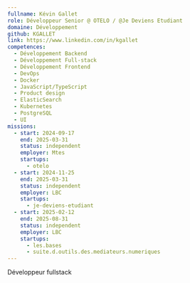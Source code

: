 ```yaml
---
fullname: Kévin Gallet
role: Développeur Senior @ OTELO / @Je Deviens Etudiant
domaine: Développement
github: KGALLET
link: https://www.linkedin.com/in/kgallet
competences:
  - Développement Backend
  - Développement Full-stack
  - Développement Frontend
  - DevOps
  - Docker
  - JavaScript/TypeScript
  - Product design
  - ElasticSearch
  - Kubernetes
  - PostgreSQL
  - UI
missions:
  - start: 2024-09-17
    end: 2025-03-31
    status: independent
    employer: Mtes
    startups:
      - otelo
  - start: 2024-11-25
    end: 2025-03-31
    status: independent
    employer: LBC
    startups:
      - je-deviens-etudiant
  - start: 2025-02-12
    end: 2025-08-31
    status: independent
    employer: LBC
    startups:
      - les.bases
      - suite.d.outils.des.mediateurs.numeriques
---
```

Développeur fullstack 